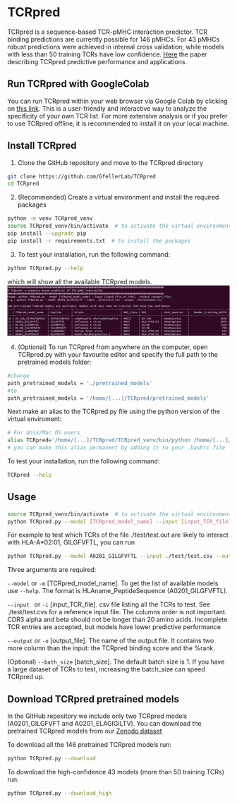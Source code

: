 # TCRpred
TCRpred is a sequence-based TCR-pMHC interaction predictor. 
TCR binding predictions are currently possible for 146 pMHCs. 
For 43 pMHCs robust predictions were achieved in internal cross validation, while models with less than 50 training TCRs have low confidence.
[Here](XXXX) the paper describing TCRpred predictive performance and applications.


## Run TCRpred with GoogleColab
You can run TCRpred within your web browser via Google Colab by clicking on [this link](https://colab.research.google.com/github/GfellerLab/TCRpred/blob/main/colab_TCRpred.ipynb).
This is a user-friendly and interactive way to analyze the specificity of your own TCR list.
For more extensive analysis or if you prefer to use TCRpred offline, it is recommended to install it on your local machine.

## Install TCRpred 

1. Clone the GitHub repository and move to the TCRpred directory
```bash
git clone https://github.com/GfellerLab/TCRpred 
cd TCRpred
```

2. (Recommended) Create a virtual environment and install the required packages
```bash
python -m venv TCRpred_venv  
source TCRpred_venv/bin/activate  # to activate the virtual environment (TCRpred_venv)
pip install --upgrade pip
pip install -r requirements.txt  # to install the packages
```

3. To test your installation, run the following command:
```bash
python TCRpred.py --help
```

which will show all the available TCRpred models.
![](help_output.png)  


4. (Optional) To run TCRpred from anywhere on the computer, open TCRpred.py with your favourite editor and specify the full path to the pretrained models folder:
```bash
#change
path_pretrained_models = './pretrained_models'
#to 
path_pretrained_models = '/home/[...]/TCRpred/pretrained_models'
```
Next make an alias to the TCRpred.py file using the python version of the virtual enviroment:
```bash
# For Unix/Mac OS users
alias TCRpred='/home/[...]/TCRpred/TCRpred_venv/bin/python /home/[...]/TCRpred/TCRpred.py'
# you can make this alias permanent by adding it to your .bashrc file
```
To test your installation, run the following command:
```bash
TCRpred --help
```

## Usage

```bash
source TCRpred_venv/bin/activate  # to activate the virtual environment (TCRpred_venv)
python TCRpred.py --model [TCRpred_model_name] --input [input_TCR_file] --out [output_file]
```

For example to test which TCRs of the file ./test/test.out are likely to interact with HLA-A\*02:01, GILGFVFTL, you can run 
```bash
python TCRpred.py --model A0201_GILGFVFTL --input ./test/test.csv --out ./test/out.csv
```


Three arguments are required:

``` --model ``` or  ``` -m ``` [TCRpred_model_name]. 
To get the list of available models use ``` --help ```. 
The format is HLAname_PeptideSequence (A0201_GILGFVFTL).

```--input ``` or ``` -i ``` [input_TCR_file].
csv file listing all the TCRs to test. See ./test/test.cvs for a reference input file. The columns order is not important.
CDR3 alpha and beta should not be longer than 20 amino acids.
Incomplete TCR entries are accepted, but models have lower predictive performance

``` --output ``` or ``` -o ``` [output_file].
The name of the output file. It contains two more column than the input: the TCRpred binding score and the %rank.

(Optional) ``` --bath_size ``` [batch_size].
The default batch size is 1. If you have a large dataset of TCRs to test, increasing the batch_size can speed TCRpred up.

## Download TCRpred pretrained models

In the GitHub repository we include only two TCRpred models (A0201_GILGFVFT and A0201_ELAGIGILTV). 
You can download the pretrained TCRpred models from our [Zenodo dataset](https://doi.org/10.5281/zenodo.7930623)

To download all the 146 pretrained TCRpred models run:
```bash
python TCRpred.py --download
```

To download the high-confidence 43 models (more than 50 training TCRs) run:
```bash
python TCRpred.py --download_high
```
